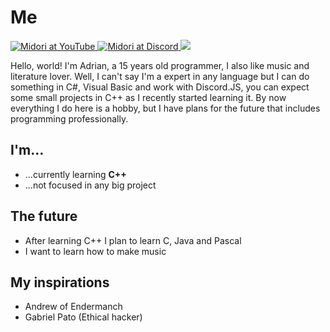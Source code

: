 # Me

<div id="badges">
  <a href="https://www.youtube.com/@adrian_vic">
  <img src="https://img.shields.io/badge/YouTube-black?logo=youtube&logoColor=red&style=flat-square" alt="Midori at YouTube"/>
  </a>
  <a href="discordapp.com/users/681643259764015116">
  <img src="https://img.shields.io/badge/Discord-black?logo=discord&logoColor=blue&style=flat-square" alt="Midori at Discord"/>
  </a>
  <img <img src="https://komarev.com/ghpvc/?username=adrianvic&style=flat-square&color=gray"/>
</div>

Hello, world! I'm Adrian, a 15 years old programmer, I also like music and literature lover.
Well, I can't say I'm a expert in any language but I can do something in C#, Visual Basic and work with Discord.JS, you can expect some small projects in C++ as I recently started learning it.
By now everything I do here is a hobby, but I have plans for the future that includes programming professionally.

## I'm...
- ...currently learning **C++**
- ...not focused in any big project

## The future
- After learning C++ I plan to learn C, Java and Pascal
- I want to learn how to make music

## My inspirations
- Andrew of Endermanch
- Gabriel Pato (Ethical hacker)
